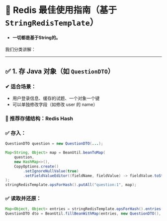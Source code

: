 # 🚀 Redis 最佳使用指南（基于 `StringRedisTemplate`）

* #### 一切都是基于String的。

我们分类讲解：

------

## ✅ 1. 存 Java 对象（如 `QuestionDTO`）

### ✔ 适合场景：

- 用户登录信息、缓存的试题、一个对象一个键
- 可以单独修改字段（如修改 user 的 name）

### 🔧 推荐存储结构：**Redis Hash**

### ✅ 存入：

```java
QuestionDTO question = new QuestionDTO(...);

Map<String, Object> map = BeanUtil.beanToMap(
    question,
    new HashMap<>(),
    CopyOptions.create()
        .setIgnoreNullValue(true)
        .setFieldValueEditor((fieldName, fieldValue) -> fieldValue.toString())  // 强转成 String
);
stringRedisTemplate.opsForHash().putAll("question:1", map);
```

### ✅ 读取并还原：

```java
Map<Object, Object> entries = stringRedisTemplate.opsForHash().entries("question:1");
QuestionDTO dto = BeanUtil.fillBeanWithMap(entries, new QuestionDTO(), false);
```













